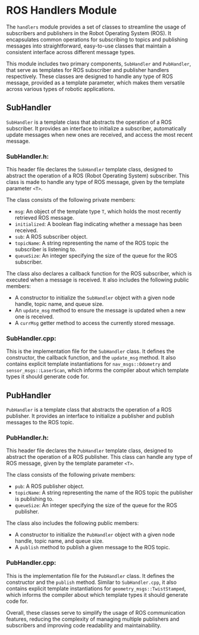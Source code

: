 # ROS Handlers Module

The `handlers` module provides a set of classes to streamline the usage of subscribers and publishers in the Robot Operating System (ROS). It encapsulates common operations for subscribing to topics and publishing messages into straightforward, easy-to-use classes that maintain a consistent interface across different message types. 

This module includes two primary components, `SubHandler` and `PubHandler`, that serve as templates for ROS subscriber and publisher handlers respectively. These classes are designed to handle any type of ROS message, provided as a template parameter, which makes them versatile across various types of robotic applications.

## SubHandler

`SubHandler` is a template class that abstracts the operation of a ROS subscriber. It provides an interface to initialize a subscriber, automatically update messages when new ones are received, and access the most recent message.

### SubHandler.h:

This header file declares the `SubHandler` template class, designed to abstract the operation of a ROS (Robot Operating System) subscriber. This class is made to handle any type of ROS message, given by the template parameter `<T>`. 

The class consists of the following private members:

- `msg`: An object of the template type `T`, which holds the most recently retrieved ROS message.
- `initialized`: A boolean flag indicating whether a message has been received.
- `sub`: A ROS subscriber object.
- `topicName`: A string representing the name of the ROS topic the subscriber is listening to.
- `queueSize`: An integer specifying the size of the queue for the ROS subscriber.

The class also declares a callback function for the ROS subscriber, which is executed when a message is received. It also includes the following public members:

- A constructor to initialize the `SubHandler` object with a given node handle, topic name, and queue size.
- An `update_msg` method to ensure the message is updated when a new one is received.
- A `currMsg` getter method to access the currently stored message.

### SubHandler.cpp:

This is the implementation file for the `SubHandler` class. It defines the constructor, the callback function, and the `update_msg` method. It also contains explicit template instantiations for `nav_msgs::Odometry` and `sensor_msgs::LaserScan`, which informs the compiler about which template types it should generate code for.


## PubHandler

`PubHandler` is a template class that abstracts the operation of a ROS publisher. It provides an interface to initialize a publisher and publish messages to the ROS topic.


### PubHandler.h:

This header file declares the `PubHandler` template class, designed to abstract the operation of a ROS publisher. This class can handle any type of ROS message, given by the template parameter `<T>`. 

The class consists of the following private members:

- `pub`: A ROS publisher object.
- `topicName`: A string representing the name of the ROS topic the publisher is publishing to.
- `queueSize`: An integer specifying the size of the queue for the ROS publisher.

The class also includes the following public members:

- A constructor to initialize the `PubHandler` object with a given node handle, topic name, and queue size.
- A `publish` method to publish a given message to the ROS topic.

### PubHandler.cpp:

This is the implementation file for the `PubHandler` class. It defines the constructor and the `publish` method. Similar to `SubHandler.cpp`, it also contains explicit template instantiations for `geometry_msgs::TwistStamped`, which informs the compiler about which template types it should generate code for.



Overall, these classes serve to simplify the usage of ROS communication features, reducing the complexity of managing multiple publishers and subscribers and improving code readability and maintainability.